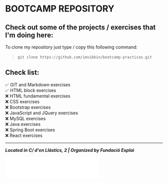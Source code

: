 # BOOTCAMP REPOSITORY
## Check out some of the projects / exercises that I'm doing here:

To clone my repository just type / copy this following command:  

>`git clone https://github.com/imvibbin/bootcamp-practicas.git`  
## Check list:
:white_check_mark: GIT and Markdown exercises  
:white_check_mark: HTML block exercises  
:x: HTML fundamental exercises  
:x: CSS exercises  
:x: Bootstrap exercises  
:x: JavaScript and JQuery exercises  
:x: MySQL exercises  
:x: Java exercises  
:x: Spring Boot exercises  
:x: React exercises  
***
***Located in C/ d'en Llástics, 2 | Organized by Fundació Esplai***  

<img src="./EJERCICIOS-HTML/images/esplailogo.png" alt="Esplai Logo" width="300px">
